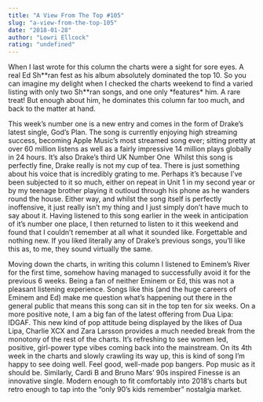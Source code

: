 ```yaml
---
title: "A View From The Top #105"
slug: "a-view-from-the-top-105"
date: "2018-01-28"
author: "Lowri Ellcock"
rating: "undefined"
---
```


When I last wrote for this column the charts were a sight for sore eyes. A real Ed Sh\*\*ran fest as his album absolutely dominated the top 10. So you can imagine my delight when I checked the charts weekend to find a varied listing with only two Sh\*\*ran songs, and one only \*features\* him. A rare treat! But enough about him, he dominates this column far too much, and back to the matter at hand.

This week’s number one is a new entry and comes in the form of Drake’s latest single, God’s Plan. The song is currently enjoying high streaming success, becoming Apple Music’s most streamed song ever; sitting pretty at over 60 million listens as well as a fairly impressive 14 million plays globally in 24 hours. It’s also Drake’s third UK Number One  Whilst this song is perfectly fine, Drake really is not my cup of tea. There is just something about his voice that is incredibly grating to me. Perhaps it’s because I’ve been subjected to it so much, either on repeat in Unit 1 in my second year or by my teenage brother playing it outloud through his phone as he wanders round the house. Either way, and whilst the song itself is perfectly inoffensive, it just really isn’t my thing and I just simply don’t have much to say about it. Having listened to this song earlier in the week in anticipation of it’s number one place, I then returned to listen to it this weekend and found that I couldn’t remember at all what it sounded like. Forgettable and nothing new. If you liked literally any of Drake’s previous songs, you’ll like this as, to me, they sound virtually the same.

Moving down the charts, in writing this column I listened to Eminem’s River for the first time, somehow having managed to successfully avoid it for the previous 6 weeks. Being a fan of neither Eminem or Ed, this was not a pleasant listening experience. Songs like this (and the huge careers of Eminem and Ed) make me question what’s happening out there in the general public that means this song can sit in the top ten for six weeks. On a more positive note, I am a big fan of the latest offering from Dua Lipa: IDGAF. This new kind of pop attitude being displayed by the likes of Dua Lipa, Charlie XCX and Zara Larsson provides a much needed break from the monotony of the rest of the charts. It’s refreshing to see women led, positive, girl-power type vibes coming back into the mainstream. On its 4th week in the charts and slowly crawling its way up, this is kind of song I’m happy to see doing well. Feel good, well-made pop bangers. Pop music as it should be. Similarly, Cardi B and Bruno Mars’ 90s inspired Finesse is an innovative single. Modern enough to fit comfortably into 2018’s charts but retro enough to tap into the “only 90’s kids remember” nostalgia market.
